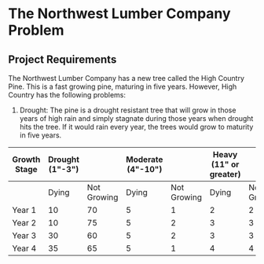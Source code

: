 # The Northwest Lumber Company Problem
## Project Requirements
The Northwest Lumber Company has a new tree called the High Country Pine. This is a fast growing pine, maturing in five years. However, High Country has the following problems:

1. Drought: The pine is a drought resistant tree that will grow in those years of high rain and simply stagnate during those years when drought hits the tree. If it would rain every year, the trees would grow to maturity in five years.

| Growth Stage | Drought (1"-3") |             | Moderate (4"-10") |             | Heavy (11" or greater) |             |
| ------------ | --------------- | ----------- | ----------------- | ----------- | ---------------------- | ----------- |
|              | Dying           | Not Growing | Dying             | Not Growing | Dying                  | Not Growing |
| Year 1       | 10              | 70          | 5                 | 1           | 2                      | 2           |
| Year 2       | 10              | 75          | 5                 | 2           | 3                      | 3           |
| Year 3       | 30              | 60          | 5                 | 2           | 3                      | 3           |
| Year 4       | 35              | 65          | 5                 | 1           | 4                      | 4           |
